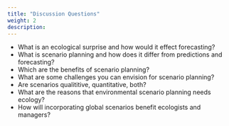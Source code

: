 ```yaml
---
title: "Discussion Questions"
weight: 2
description:
---
```


* What is an ecological surprise and how would it effect forecasting?
* What is scenario planning and how does it differ from predictions and forecasting?
* Which are the benefits of scenario planning?
* What are some challenges you can envision for scenario planning?
* Are scenarios qualititive, quantitative, both?
* What are the reasons that environmental scenario planning needs ecology?
* How will incorporating global scenarios benefit ecologists and managers?

